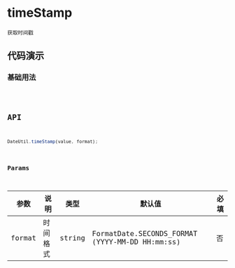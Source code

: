 # timeStamp

`获取时间戳`


## 代码演示

### 基础用法
<code src="./timeStamp-use" />


## API
```jsx | pure
DateUtil.timeStamp(value, format);
```

### Params

| 参数   | 说明     | 类型   | 默认值                                          | 必填 |
| ------ | -------- | ------ | ----------------------------------------------- | ---- |
| format | 时间格式 | string | FormatDate.SECONDS_FORMAT (YYYY-MM-DD HH:mm:ss) | 否   |
